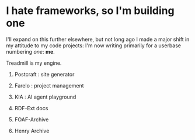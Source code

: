 # I hate frameworks, so I'm building one

I'll expand on this further elsewhere, but not long ago I made a major shift in my attitude to my code projects: I'm now writing primarily for a userbase numbering _one_: **me**.

Treadmill is my engine.

1. Postcraft : site generator
2. Farelo : project management
3. KIA : AI agent playground

4. RDF-Ext docs
5. FOAF-Archive
6. Henry Archive
